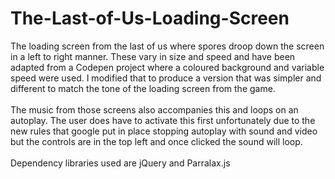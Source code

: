 # The-Last-of-Us-Loading-Screen
The loading screen from the last of us where spores droop down the screen in a left to right manner. These vary in size and speed and have been adapted from a Codepen project where a coloured background and variable speed were used. I modified that to produce a version that was simpler and different to match the tone of the loading screen from the game. <br><br>The music from those screens also accompanies this and loops on an autoplay. The user does have to activate this first unfortunately due to the new rules that google put in place stopping autoplay with sound and video but the controls are in the top left and once clicked the sound will loop. 
<br><br>
Dependency libraries used are jQuery and Parralax.js
